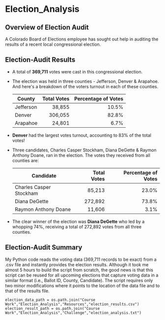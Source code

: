 # Election_Analysis

## Overview of Election Audit

   A Colorado Board of Elections employee has sought out help in auditing the results of a recent local congressional election.

## Election-Audit Results

* A total of **369,711** votes were cast in this congressional election.
* The election was held in three counties  - Jefferson, Denver & Arapahoe. And here's a breakdown of the voters turnout in each of these counties.

    | County     | Total Votes  | Percentage of Votes  |
    | ---------- | -----------: | -------------------: |
    | Jefferson  | 38,855       | 10.5%                |
    | Denver     | 306,055      | 82.8%                |
    | Arapahoe   | 24,801       | 6.7%                 |
    
* **Denver** had the largest votes turnout, accounting to 83% of the total votes! 
* Three candidates, Charles Casper Stockham, Diana DeGette & Raymon Anthony Doane, ran in the election. The votes they received from all counties are:

    | Candidate                | Total Votes  | Percentage of Votes  |
    | ------------------------ | -----------: | -------------------: |
    | Charles Casper Stockham  | 85,213       | 23.0%                |
    | Diana DeGette            | 272,892      | 73.8%                |
    | Raymon Anthony Doane     | 11,606       | 3.1%                 |

* The clear winner of the election was **Diana DeGette** who led by a whopping 74%, receiving a total of 272,892 votes from all three counties.

## Election-Audit Summary 

   My Python code reads the voting data (369,711 records to be exact) from a .csv file and instantly provides the election results. Although it took me almost 5 hours to build the script from scratch, the good news is that this script can be reused for all upcoming elections that capture voting data in a similar format (i.e., Ballot ID, County, Candidate).  The script requires only two minor modifications where it points to the location of the data file and to that of the results file.

`
election_data_path = os.path.join("Course Work","Election_Analysis","Resources","election_results.csv")
election_result_path = os.path.join("Course Work","Election_Analysis","Challenge","election_analysis.txt")
`
